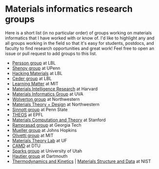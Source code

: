 # Materials informatics research groups
Here is a short list (in no particular order) of groups working on materials informatics that I have worked with or know of. 
I'd like to highlight any and all groups working in the field so that it's easy for students, postdocs, and faculty to find
research opportunities and great work! Feel free to open an issue or pull request to add groups to this list.

- [Persson group](https://perssongroup.lbl.gov/) at LBL
- [Shenoy group](https://shenoy.seas.upenn.edu/research/nano-and-energy-materials/) at UPenn
- [Hacking Materials](https://hackingmaterials.lbl.gov/) at LBL
- [Ceder group](https://ceder.berkeley.edu/) at LBL
- [Learning Matter](http://gomezbombarelli.mit.edu/) at MIT
- [Materials Intelligence Research](https://bkoz.seas.harvard.edu/materials-informatics) at Harvard
- [Materials Informatics Group](https://engineering.virginia.edu/materials-informatics-group-0) at UVA
- [Wolverton group](http://wolverton.northwestern.edu/) at Northwestern
- [Materials Theory + Design](https://mtd.mccormick.northwestern.edu/) at Northwestern
- [Sinnott group](https://research.matse.psu.edu/sinnott/) at Penn State
- [THEOS](http://theossrv1.epfl.ch/) at EPFL
- [Materials Computation and Theory](https://reedgroup.stanford.edu/) at Stanford
- [Ramprasad group](https://ramprasad.mse.gatech.edu/) at Georgia Tech
- [Mueller group](http://muellergroup.jhu.edu/Research.html) at Johns Hopkins
- [Olivetti group](https://olivetti.mit.edu/people/) at MIT
- [Materials Theory Lab](https://hennig.mse.ufl.edu/) at UF
- [CAMD](https://www.fysik.dtu.dk/english/research/camd/about-camd) at DTU
- [Sparks group](https://my.eng.utah.edu/~sparks/index.html) at University of Utah
- [Hautier group](https://perso.uclouvain.be/geoffroy.hautier/) at Dartmouth
- [Thermodynamics and Kinetics](https://www.nist.gov/mml/materials-science-and-engineering-division/thermodynamics-and-kinetics-group) |
[Materials Structure and Data](https://www.nist.gov/mml/materials-measurement-science-division/materials-structure-and-data-group) at NIST
